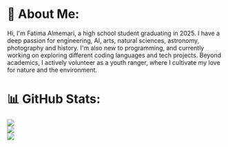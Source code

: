 # 💫 About Me:
Hi, I'm Fatima Almemari, a high school student graduating in 2025. I have a deep passion for engineering, AI, arts, natural sciences, astronomy, photography and history. I'm also new to programming, and currently working on exploring different coding languages and tech projects. Beyond academics, I actively volunteer as a youth ranger, where I cultivate my love for nature and the environment.<br>

# 📊 GitHub Stats:
![](https://github-readme-stats.vercel.app/api?username=Fatimaalmemari&theme=dark&hide_border=true&include_all_commits=true&count_private=false)<br/>
![](https://github-readme-streak-stats.herokuapp.com/?user=Fatimaalmemari&theme=dark&hide_border=true)<br/>
![](https://github-readme-stats.vercel.app/api/top-langs/?username=Fatimaalmemari&theme=dark&hide_border=true&include_all_commits=true&count_private=false&layout=compact)

